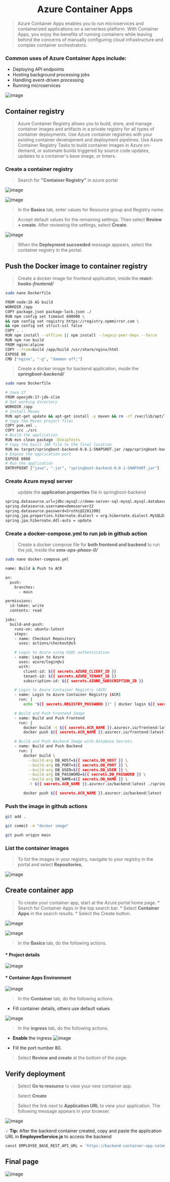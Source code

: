 <div align="center"><h1>Azure Container Apps</h1></div>

> Azure Container Apps enables you to run microservices and containerized applications on a serverless platform. With Container Apps, you enjoy the benefits of running containers while leaving behind the concerns of manually configuring cloud infrastructure and complex container orchestrators.
### Common uses of Azure Container Apps include:
* Deploying API endpoints
* Hosting background processing jobs
* Handling event-driven processing
* Running microservices

![image](https://github.com/user-attachments/assets/aada39da-2bf2-4b5d-8320-3559b65ec447)

## Container registry
> Azure Container Registry allows you to build, store, and manage container images and artifacts in a private registry for all types of container deployments. Use Azure container registries with your existing container development and deployment pipelines. Use Azure Container Registry Tasks to build container images in Azure on-demand, or automate builds triggered by source code updates, updates to a container's base image, or timers.

### Create a container registry
> Search for **"Container Registry"** in azure portal

![image](https://github.com/user-attachments/assets/77b48c17-5df8-476d-a38c-7673ab9fbe5c)

![image](https://github.com/user-attachments/assets/f5a03ee3-e1bb-4ed1-8339-c9da6b029f5d)

> In the **Basics** tab, enter values for Resource group and Registry name.

> Accept default values for the remaining settings. Then select **Review + create**. After reviewing the settings, select **Create**. 

![image](https://github.com/user-attachments/assets/7ca04ed9-237a-42ad-a7b4-caf1d5b36109)

> When the **Deployment succeeded** message appears, select the container registry in the portal.

## Push the Docker image to container registry
> Create a docker image for frontend application, inside the **<i>react-hooks-frontend/</i>**
```bash
sudo nano Dockerfile
```

```bash
FROM node:16 AS build
WORKDIR /app
COPY package.json package-lock.json ./
RUN npm config set timeout 600000 \
&& npm config set registry https://registry.npmmirror.com \
&& npm config set strict-ssl false
COPY . .
RUN npm install --offline || npm install --legacy-peer-deps --force
RUN npm run build
FROM nginx:alpine
COPY --from=build /app/build /usr/share/nginx/html
EXPOSE 80
CMD ["nginx", "-g", "daemon off;"]
```
> Create a docker image for backend application, inside the **<i>springboot-backend/</i>**
```bash
sudo nano Dockerfile
```
```bash
# Java 17
FROM openjdk:17-jdk-slim
# Set working directory
WORKDIR /app
# Install Maven
RUN apt-get update && apt-get install -y maven && rm -rf /var/lib/apt/lists/*
# Copy the Maven project files
COPY pom.xml .
COPY src ./src
# Build the application
RUN mvn clean package -DskipTests
# Copy the built JAR file to the final location
RUN mv target/springboot-backend-0.0.1-SNAPSHOT.jar /app/springboot-backend-0.0.1-SNAPSHOT.jar
# Expose the application port
EXPOSE 8080
# Run the application
ENTRYPOINT ["java", "-jar", "springboot-backend-0.0.1-SNAPSHOT.jar"]
```
### Create Azure mysql server

> update the **application.properties** file in springboot-backend
```bash
spring.datasource.url=jdbc:mysql://demo-server-sql-mysql.mysql.database.azure.com:3306/employees?useSSL=true&requireSSL=true&verifyServerCertificate=true
spring.datasource.username=demoserver22
spring.datasource.password=Sruthi@22012002
spring.jpa.properties.hibernate.dialect = org.hibernate.dialect.MySQLDialect
spring.jpa.hibernate.ddl-auto = update
```
### Create a docker-compose.yml to run job in github action

> Create a docker compose file for **both frontend and backend** to run the job, inside the **<i>ems-ops-phase-0/</i>**

```bash
sudo nano docker-compose.yml
```
```bash
name: Build & Push to ACR

on:
  push:
    branches:
      - main

permissions:
  id-token: write
  contents: read

jobs:
  build-and-push:
    runs-on: ubuntu-latest
    steps:
    - name: Checkout Repository
      uses: actions/checkout@v3

    # Login to Azure using OIDC authentication
    - name: Login to Azure
      uses: azure/login@v1
      with:
        client-id: ${{ secrets.AZURE_CLIENT_ID }}
        tenant-id: ${{ secrets.AZURE_TENANT_ID }}
        subscription-id: ${{ secrets.AZURE_SUBSCRIPTION_ID }}

    # Login to Azure Container Registry (ACR)
    - name: Login to Azure Container Registry (ACR)
      run: |
        echo "${{ secrets.REGISTRY_PASSWORD }}" | docker login ${{ secrets.ACR_NAME }}.azurecr.io -u ${{ secrets.REGISTRY_USERNAME }} --password-stdin

    # Build and Push Frontend Image
    - name: Build and Push Frontend
      run: |
        docker build -t ${{ secrets.ACR_NAME }}.azurecr.io/frontend:latest ./react-hooks-frontend
        docker push ${{ secrets.ACR_NAME }}.azurecr.io/frontend:latest

    # Build and Push Backend Image with Database Secrets
    - name: Build and Push Backend
      run: |
        docker build \
          --build-arg DB_HOST=${{ secrets.DB_HOST }} \
          --build-arg DB_PORT=${{ secrets.DB_PORT }} \
          --build-arg DB_USER=${{ secrets.DB_USER }} \
          --build-arg DB_PASSWORD=${{ secrets.DB_PASSWORD }} \
          --build-arg DB_NAME=${{ secrets.DB_NAME }} \
          -t ${{ secrets.ACR_NAME }}.azurecr.io/backend:latest ./springboot-backend

        docker push ${{ secrets.ACR_NAME }}.azurecr.io/backend:latest
```
### Push the image in github actions
```bash
git add .
```
```bash
git commit -m "docker image"
```
```bash
git push origin main
```
### List the container images
> To list the images in your registry, navigate to your registry in the portal and select **Repositories**,

![image](https://github.com/user-attachments/assets/18020b13-41ee-4e43-90d3-d031d8dc8fa4)

## Create container app
 > To create your container app, start at the Azure portal home page.
    * Search for Container Apps in the top search bar.
    * Select **Container Apps** in the search results.
    * Select the Create button.

![image](https://github.com/user-attachments/assets/5edc8f28-3979-41f6-926e-b501c631d43c)

![image](https://github.com/user-attachments/assets/296215be-f104-4fd7-b120-2e044b070fd6)

> In the **Basics** tab, do the following actions.

#### * Project details
![image](https://github.com/user-attachments/assets/dc3bf724-3cab-43e5-aa9e-753b7796edb8)

#### * Container Apps Environment
![image](https://github.com/user-attachments/assets/d98dad1d-a5c3-4f35-b0aa-24ae58c5f0f5)

> In the **Container** tab, do the following actions.

* Fill container details, others use default values
  
![image](https://github.com/user-attachments/assets/1305ebfd-fe7d-4d7c-8baf-939828ef0fdd)

> In the **ingress** tab, do the following actions.

* <b>Enable</b> the ingress
![image](https://github.com/user-attachments/assets/a2d6f898-b438-4f0e-aa9f-ee715ca4c2be)

* Fill the port number 80.

> Select **Review and create** at the bottom of the page.

## Verify deployment

> Select **Go to resource** to view your new container app.

> Select **Create**

> Select the link next to **Application URL** to view your application. The following message appears in your browser.

![image](https://github.com/user-attachments/assets/3c81f63f-aaf4-445c-b4d4-f16f39fc31ff)

 💡 **Tip:** After the backend container created, copy and paste the application URL in **EmployeeService.js** to access the backend
 
 ```bash
const EMPLOYEE_BASE_REST_API_URL = 'https://backend-container-app.salmonhill-fdb0b10f.eastus.azurecontainerapps.io/api/v1/employees';
```

## Final page

![image](https://github.com/user-attachments/assets/e6dbfd58-6a34-46ac-af48-298a44265b50)


